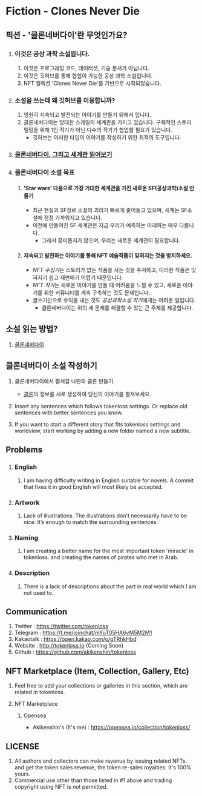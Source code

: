 # Fiction - Clones Never Die



## 픽션 - '클론네버다이'란 무엇인가요?

1. ### **이것은 공상 과학 소설입니다.** 

   1. 이것은 프로그래밍 코드, 데이터셋, 기술 문서가 아닙니다.
   2. 이것은 깃허브를 통해 협업이 가능한 공상 과학 소설입니다.
   3. NFT 컬렉션 'Clones Never Die'를 기반으로 시작되었습니다.

2. ### 소설을 쓰는데 왜 깃허브를 이용합니까?

   1. 영원히 지속되고 발전되는 이야기를 만들기 위해서 입니다. 
   2. 클론네버다이는 방대한 스케일의 세계관을 가지고 있습니다. 구체적인 스토리텔링을 위해 1인 작가가 아닌 다수의 작가가 협업할 필요가 있습니다.
      - 깃허브는 이러한 타입의 이야기를 작성하기 위한 최적의 도구입니다.

3. ### [클론네버다이, 그리고 세계관 읽어보기](https://medium.com/clones-never-die/fiction-chapter-01-%ED%81%B4%EB%A1%A0%EC%9D%98-%EC%B6%9C%ED%98%84-f401dc36fa85)


4. ### 클론네버다이 소설 목표

   1. #### 'Star wars' 다음으로 가장 거대한 세계관을 가진 새로운 SF(공상과학)소설 만들기

      - 최근 현실과 SF장르 소설의 괴리가 빠르게 줄어들고 있으며, 세계는 SF소설에 점점 가까워지고 있습니다.
      - 이전에 만들어진 SF 세계관은 지금 우리가 예측하는 미래와는 매우 다릅니다.
        - 그래서 흥미롭지가 않으며, 우리는 새로운 세계관이 필요합니다.

   2. #### 지속되고 발전하는 이야기를 통해 NFT 예술작품이 잊혀지는 것을 방지하세요.

      - *NFT 수집가*는 스토리가 없는 작품을 사는 것을 주저하고, 이러한 작품은 잊혀지기 쉽고 재판매가 어렵기 때문입니다.
      - *NFT 작가*는 새로운 이야기를 만들 때 어려움을 느낄 수 있고, 새로운 이야기를 위한 커뮤니티를 계속 구축하는 것도 문제입니다.
      - 글쓰기만으로 수익을 내는 것도 *공상과학소설 작가*에게는 어려운 일입니다.
        - 클론네버다이는 위의 세 문제를 해결할 수 있는 큰 주제를 제공합니다.
      
      

## 소설 읽는 방법?

1. [클론네버다이](docs/novel_CND.md)



## 클론네버다이 소설 작성하기

1. 클론네버다이에서 펼쳐갈 나만의 클론 만들기.
   - [클론](docs/Clones_Character.md)의 정보를 새로 생성하여 당신의 이야기를 펼쳐보세요.
   

 
2. Insert any sentences which follows tokenloss settings. Or replace old sentences with better sentences you know.

3. If you want to start a different story that fits tokenloss settings and worldview, start working by adding a new folder named a new subtitle.



## Problems

1. ### English

   1. I am having difficulty writing in English suitable for novels. A commit that fixes it in good English will most likely be accepted.

2. ### Artwork
   
   1. Lack of illustrations. The illustrations don't necessarily have to be nice. It’s enough to match the surrounding sentences.
3. ### Naming
   
   1. I am creating a better name for the most important token 'miracle' in tokenloss. and creating the names of pirates who met in Arab.
4. ### Description
   
   1. There is a lack of descriptions about the part in real world which I am not used to.



## Communication

1. Twitter : https://twitter.com/tokenloss
2. Telegram : https://t.me/joinchat/mYuT05HA6vM5M2M1
3. Kakaotalk : https://open.kakao.com/o/gTRhkHbd
4. Website : http://tokenloss.io (Coming Soon)
5. Github : https://github.com/akikenshin/tokenloss



## NFT Marketplace (Item, Collection, Gallery, Etc)

1. Feel free to add your collections or galleries in this section, which are related in tokenloss. 

2. NFT Marketplace 

   1. Opensea 

      - Akikenshin's (It's me) : https://opensea.io/collection/tokenloss/

      

## LICENSE

1. All authors and collectors can make revenue by issuing related NFTs. and get the token sales revenue, the token re-sales royalties. It's 100% yours.
2. Commercial use other than those listed in #1 above and trading copyright using NFT is not permitted.
